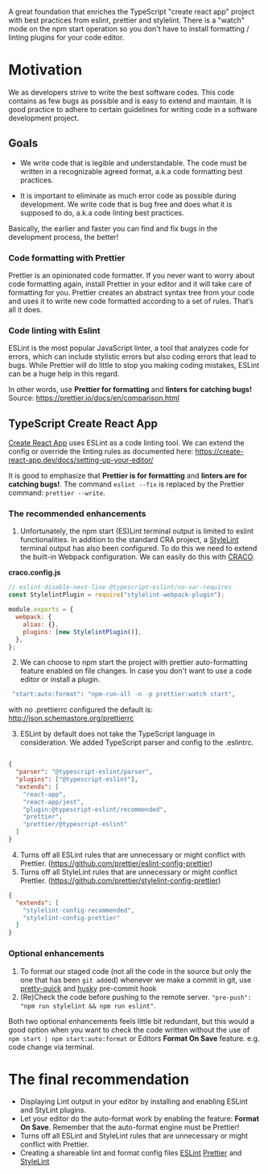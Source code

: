 A great foundation that enriches the TypeScript "create react app" project with best practices from eslint, prettier and stylelint. There is a "watch" mode on the npm start operation so you don't have to install formatting / linting plugins for your code editor.

# Motivation
We as developers strive to write the best software codes. This code contains as few bugs as possible and is easy to extend and maintain. It is good practice to adhere to certain guidelines for writing code in a software development project.

## Goals

- We write code that is legible and understandable. The code must be written in a recognizable agreed format, a.k.a code formatting best practices.

- It is important to eliminate as much error code as possible during development. We write code that is bug free and does what it is supposed to do, a.k.a code linting best practices.

Basically, the earlier and faster you can find and fix bugs in the development process, the better!

### Code formatting with Prettier
Prettier is an opinionated code formatter. If you never want to worry about code formatting again, install Prettier in your editor and it will take care of formatting for you. Prettier creates an abstract syntax tree from your code and uses it to write new code formatted according to a set of rules. That’s all it does.

### Code linting with Eslint
ESLint is the most popular JavaScript linter, a tool that analyzes code for errors, which can include stylistic errors but also coding errors that lead to bugs. While Prettier will do little to stop you making coding mistakes, ESLint can be a huge help in this regard.

In other words, use **Prettier for formatting** and **linters for catching bugs!**
Source: https://prettier.io/docs/en/comparison.html

## TypeScript Create React App
[Create React App](https://github.com/facebook/create-react-app) uses ESLint as a code linting tool. We can extend the config or override the linting rules as documented here: https://create-react-app.dev/docs/setting-up-your-editor/

It is good to emphasize that **Prettier is for formatting** and **linters are for catching bugs!**. The command `eslint --fix` is replaced by the Prettier command: `prettier --write`.

### The recommended enhancements
1. Unfortunately, the npm start (ES)Lint terminal output is limited to eslint functionalities. In addition to the standard CRA project, a [StyleLint](https://stylelint.io/) terminal output has also been configured. To do this we need to extend the built-in Webpack configuration. We can easily do this with [CRACO](https://github.com/gsoft-inc/craco). 

**craco.config.js**

```javascript
// eslint-disable-next-line @typescript-eslint/no-var-requires
const StylelintPlugin = require("stylelint-webpack-plugin");

module.exports = {
  webpack: {
    alias: {},
    plugins: [new StylelintPlugin()],
  },
};
```
2. We can choose to npm start the project with prettier auto-formatting feature enabled on file changes. In case you don't want to use a code editor or install a plugin.
```bash
 "start:auto:format": "npm-run-all -n -p prettier:watch start",
```
with no .prettierrc configured the default is: http://json.schemastore.org/prettierrc

3. ESLint by default does not take the TypeScript language in consideration. We added TypeScript parser and config to the .eslintrc.
```json

{
  "parser": "@typescript-eslint/parser",
  "plugins": ["@typescript-eslint"],
  "extends": [
    "react-app",
    "react-app/jest",
    "plugin:@typescript-eslint/recommended",
    "prettier",
    "prettier/@typescript-eslint"
  ]
}

```
4. Turns off all ESLint rules that are unnecessary or might conflict with Prettier. (https://github.com/prettier/eslint-config-prettier)
5. Turns off all StyleLint rules that are unnecessary or might conflict Prettier. (https://github.com/prettier/stylelint-config-prettier)
```json
{
  "extends": [
    "stylelint-config-recommended",
    "stylelint-config-prettier"
  ]
}
```

### Optional enhancements
1. To format our staged code (not all the code in the source but only the one that has been `git add`ed) whenever we make a commit in git, use [pretty-quick](https://github.com/azz/pretty-quick) and [husky](https://github.com/azz/pretty-quick#pre-commit-hook) pre-commit hook
2. (Re)Check the code before pushing to the remote server. `"pre-push": "npm run stylelint && npm run eslint"`.

Both two optional enhancements feels little bit redundant, but this would a good option when you want to check the code written without the use of `npm start | npm start:auto:format` or Editors **Format On Save** feature. e.g. code change via terminal.

# The final recommendation
- Displaying Lint output in your editor by installing and enabling ESLint and StyLint plugins.
- Let your editor do the auto-format work by enabling the feature: **Format On Save**. Remember that the auto-format engine must be Prettier!
- Turns off all ESLint and StyleLint rules that are unnecessary or might conflict with Prettier.
- Creating a shareable lint and format config files [ESLint](https://eslint.org/docs/developer-guide/shareable-configs) [Prettier](https://prettier.io/docs/en/configuration.html#sharing-configurations) and [StyleLint](https://stylelint.io/user-guide/configure#extends)
